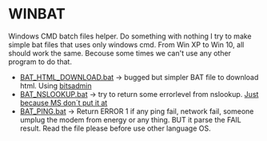 # WINBAT
Windows CMD batch files helper. Do something with nothing
I try to make simple bat files that uses only windows cmd. From Win XP to Win 10, all should work the same.
Becouse some times we can't use any other program to do that.


+ [BAT_HTML_DOWNLOAD.bat](https://raw.githubusercontent.com/eschuch/WINBAT/master/BAT_HTML_DOWNLOAD.bat) -> bugged but simpler BAT file to download html. Using [bitsadmin](https://docs.microsoft.com/en-us/windows/desktop/bits/bitsadmin-tool)
+ [BAT_NSLOOKUP.bat](https://raw.githubusercontent.com/eschuch/WINBAT/master/BAT_NSLOOKUP.bat) -> try to return some errorlevel from nslookup. [Just because MS don´t put it at](http://www.edugeek.net/forums/scripts/102506-how-do-i-put-nslookup-exit-status-into-variable-delprof2-exe-script.html)
+ [BAT_PING.bat](https://raw.githubusercontent.com/eschuch/WINBAT/master/BAT_PING.bat) -> Return ERROR 1 if any ping fail, network fail, someone umplug the modem from energy or any thing. BUT it parse the FAIL result. Read the file please before use other language OS.
